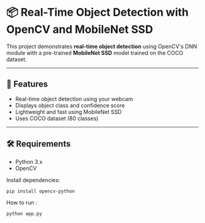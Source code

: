 # 📦 Real-Time Object Detection with OpenCV and MobileNet SSD

This project demonstrates **real-time object detection** using OpenCV's DNN module with a pre-trained **MobileNet SSD** model trained on the COCO dataset.

---

## 🎯 Features

- Real-time object detection using your webcam
- Displays object class and confidence score
- Lightweight and fast using MobileNet SSD
- Uses COCO dataset (80 classes)

---

## 🛠️ Requirements

- Python 3.x
- OpenCV

Install dependencies:

```bash
pip install opencv-python
```
How to run :
```bash
python app.py
```
